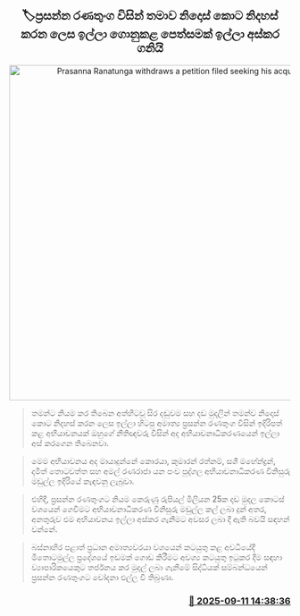 <p align='center'><b><h2 align='center' title='Prasanna Ranatunga withdraws a petition filed seeking his acquittal'>🏷ප්‍රසන්න රණතුංග විසින් තමාව නිදොස් කොට නිදහස් කරන ලෙස ඉල්ලා ගොනුකළ පෙත්සමක් ඉල්ලා අස්කර ගනියි</h2></b></p>
<p align='center'><img src='https://helakuru.sgp1.cdn.digitaloceanspaces.com/esana/images/lib/prasanna-ranathunge.png' width='600' alt='Prasanna Ranatunga withdraws a petition filed seeking his acquittal'></p>

> තමන්ට නියම කර තිබෙන අත්හිටවූ සිර දඬුවම සහ දඩ මුදලින් තමන්ව නිදොස් කොට නිදහස් කරන ලෙස ඉල්ලා හිටපු අමාත්‍ය ප්‍රසන්න රණතුංග විසින් ඉදිරිපත් කළ අභියාචනයක් ඔහුගේ නීතිඥවරු විසින් අද අභියාචනාධිකරණයෙන් ඉල්ලා අස් කරගෙන තිබෙනවා.

> මෙම අභියාචනය අද මායාදුන්නේ කොරයා, කුමාරන් රත්නම්, සශී මහේන්ද්‍රන්, දමිත් තොටවත්ත සහ අමල් රණරාජා යන පංච පුද්ගල අභියාචනාධිකරණ විනිසුරු මඩුල්ල ඉදිරියේ කැඳවනු ලැබුවා.

> එහිදී, ප්‍රසන්න රණතුංගට නියම කෙරුණු රුපියල් මිලියන 25ක දඩ මුදල කොටස් වශයෙන් ගෙවීමට අභියාචනාධිකරණ විනිසුරු මඩුල්ල කල් ලබා දුන් අතර, අනතුරුව එම අභියාචනය ඉල්ලා අස්කර ගැනීමට අවසර ලබා දී ඇති බවයි සඳහන් වන්නේ.

> බස්නාහිර පළාත් ප්‍රධාන අමාත්‍යවරයා වශයෙන් කටයුතු කළ අවධියේදී මීතොටමුල්ල ප්‍රදේශයේ ඉඩමක් ගොඩ කිරීමට අවශ්‍ය කටයුතු ඉටුකර දීම සඳහා ව්‍යාපාරිකයෙකුට තර්ජනය කර මුදල් ලබා ගැනීමේ සිද්ධියක් සම්බන්ධයෙන් ප්‍රසන්න රණතුංගට චෝදනා එල්ල වී තිබුණා.



<h3 align='right'><a href='https://www.helakuru.lk/esana/p/113536/'>📅 2025-09-11 14:38:36</a></h3>
